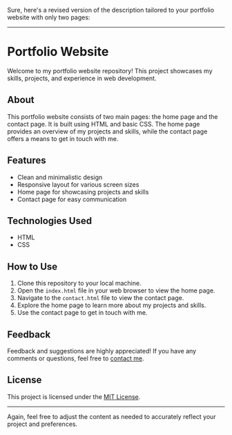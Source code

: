 Sure, here's a revised version of the description tailored to your portfolio website with only two pages:

---

# Portfolio Website

Welcome to my portfolio website repository! This project showcases my skills, projects, and experience in web development.

## About

This portfolio website consists of two main pages: the home page and the contact page. It is built using HTML and basic CSS. The home page provides an overview of my projects and skills, while the contact page offers a means to get in touch with me.

## Features

- Clean and minimalistic design
- Responsive layout for various screen sizes
- Home page for showcasing projects and skills
- Contact page for easy communication

## Technologies Used

- HTML
- CSS

## How to Use

1. Clone this repository to your local machine.
2. Open the `index.html` file in your web browser to view the home page.
3. Navigate to the `contact.html` file to view the contact page.
4. Explore the home page to learn more about my projects and skills.
5. Use the contact page to get in touch with me.

## Feedback

Feedback and suggestions are highly appreciated! If you have any comments or questions, feel free to [contact me](mailto:your.email@example.com).

## License

This project is licensed under the [MIT License](LICENSE).

---

Again, feel free to adjust the content as needed to accurately reflect your project and preferences.
